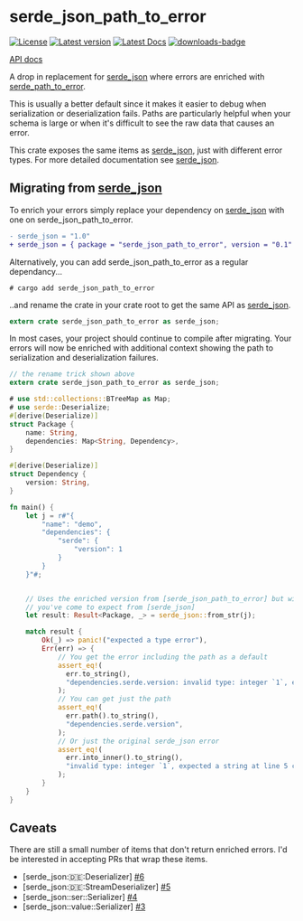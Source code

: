 # serde_json_path_to_error

[![License](https://img.shields.io/crates/l/serde_json_path_to_error.svg)](https://crates.io/crates/serde_json_path_to_error)
[![Latest version](https://img.shields.io/crates/v/serde_json_path_to_error.svg)](https://crates.io/crates/serde_json_path_to_error)
[![Latest Docs](https://docs.rs/serde_json_path_to_error/badge.svg)](https://docs.rs/serde_json_path_to_error/)
[![downloads-badge](https://img.shields.io/crates/d/serde_json_path_to_error.svg)](https://crates.io/crates/serde_json_path_to_error)

[API docs](https://docs.rs/serde_path_to_error/)

A drop in replacement for [serde_json] where errors are enriched with [serde_path_to_error].

This is usually a better default since it makes it easier to debug when serialization or deserialization fails.
Paths are particularly helpful when your schema is large or when it's difficult to see the raw data that causes an error.

This crate exposes the same items as [serde_json], just with different error types.
For more detailed documentation see [serde_json].

## Migrating from [serde_json]

To enrich your errors simply replace your dependency on [serde_json] with one on serde_json_path_to_error.

```diff
- serde_json = "1.0"
+ serde_json = { package = "serde_json_path_to_error", version = "0.1" }
```

Alternatively, you can add serde_json_path_to_error as a regular dependancy...

```text
# cargo add serde_json_path_to_error 
```

..and rename the crate in your crate root to get the same API as [serde_json].

```rust
extern crate serde_json_path_to_error as serde_json;
```

In most cases, your project should continue to compile after migrating.
Your errors will now be enriched with additional context showing the path to serialization and deserialization failures.

```rust
// the rename trick shown above
extern crate serde_json_path_to_error as serde_json;

# use std::collections::BTreeMap as Map;
# use serde::Deserialize;
#[derive(Deserialize)]
struct Package {
    name: String,
    dependencies: Map<String, Dependency>,
}

#[derive(Deserialize)]
struct Dependency {
    version: String,
}

fn main() {
    let j = r#"{
        "name": "demo",
        "dependencies": {
            "serde": {
                "version": 1
            }
        }
    }"#;


    // Uses the enriched version from [serde_json_path_to_error] but with the exact same API
    // you've come to expect from [serde_json]
    let result: Result<Package, _> = serde_json::from_str(j);

    match result {
        Ok(_) => panic!("expected a type error"),
        Err(err) => {
            // You get the error including the path as a default
            assert_eq!(
              err.to_string(),
              "dependencies.serde.version: invalid type: integer `1`, expected a string at line 5 column 28",
            );
            // You can get just the path
            assert_eq!(
              err.path().to_string(),
              "dependencies.serde.version",
            );
            // Or just the original serde_json error
            assert_eq!(
              err.into_inner().to_string(),
              "invalid type: integer `1`, expected a string at line 5 column 28",
            );
        }
    }
}
```

## Caveats

There are still a small number of items that don't return enriched errors.
I'd be interested in accepting PRs that wrap these items.

- [serde_json::de::Deserializer] [#6](https://github.com/eopb/serde_json_path_to_error/issues/6)
- [serde_json::de::StreamDeserializer] [#5](https://github.com/eopb/serde_json_path_to_error/issues/5)
- [serde_json::ser::Serializer] [#4](https://github.com/eopb/serde_json_path_to_error/issues/4)
- [serde_json::value::Serializer] [#3](https://github.com/eopb/serde_json_path_to_error/issues/3)


[serde_json]: https://docs.rs/serde_json/latest/serde_json/
[serde_path_to_error]: https://docs.rs/serde_json/latest/serde_path_to_error/